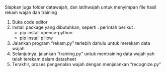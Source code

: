 Siapkan juga folder datawajah, dan latihwajah untuk menyimpan file hasil rekam wajah dan training 
1. Buka code editor 
2. Install package yang dibutuhkan, seperti : perintah berikut :
	 - pip install opencv-python
	 - pip install pillow
3. Jalankan program “rekam.py” terlebih dahulu untuk merekam data wajah
4. Selanjutnya, jalankan “training.py” untuk mentraining data wajah yah telah terekam dalam datasheet
5. Terakhir, proses pengenalan wajah dengan menjalankan “recognize.py”
